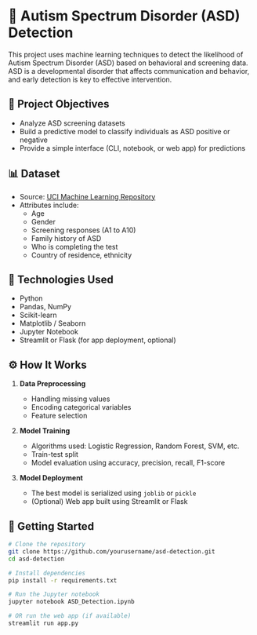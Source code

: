 # 🧠 Autism Spectrum Disorder (ASD) Detection

This project uses machine learning techniques to detect the likelihood of Autism Spectrum Disorder (ASD) based on behavioral and screening data. ASD is a developmental disorder that affects communication and behavior, and early detection is key to effective intervention.

## 📌 Project Objectives

- Analyze ASD screening datasets
- Build a predictive model to classify individuals as ASD positive or negative
- Provide a simple interface (CLI, notebook, or web app) for predictions

## 📊 Dataset

- Source: [UCI Machine Learning Repository](https://archive.ics.uci.edu/ml/datasets/Autism+Screening+Adult)
- Attributes include:
  - Age
  - Gender
  - Screening responses (A1 to A10)
  - Family history of ASD
  - Who is completing the test
  - Country of residence, ethnicity

## 🧠 Technologies Used

- Python
- Pandas, NumPy
- Scikit-learn
- Matplotlib / Seaborn
- Jupyter Notebook
- Streamlit or Flask (for app deployment, optional)

## ⚙️ How It Works

1. **Data Preprocessing**
   - Handling missing values
   - Encoding categorical variables
   - Feature selection

2. **Model Training**
   - Algorithms used: Logistic Regression, Random Forest, SVM, etc.
   - Train-test split
   - Model evaluation using accuracy, precision, recall, F1-score

3. **Model Deployment**
   - The best model is serialized using `joblib` or `pickle`
   - (Optional) Web app built using Streamlit or Flask

## 🚀 Getting Started

```bash
# Clone the repository
git clone https://github.com/yourusername/asd-detection.git
cd asd-detection

# Install dependencies
pip install -r requirements.txt

# Run the Jupyter notebook
jupyter notebook ASD_Detection.ipynb

# OR run the web app (if available)
streamlit run app.py
